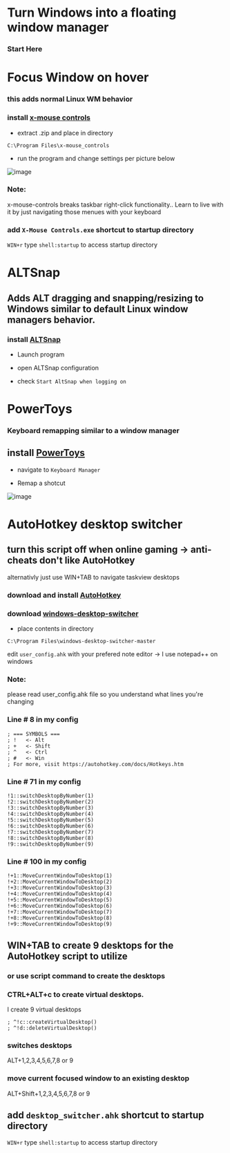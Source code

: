 # Turn Windows into a floating window manager

### Start Here
# Focus Window on hover

### this adds normal Linux WM behavior

### install [x-mouse controls](https://joelpurra.com/projects/X-Mouse_Controls/)

* extract .zip and place in directory

`C:\Program Files\x-mouse_controls`

* run the program and change settings per picture below

![image](https://i.imgur.com/YCO3aO0.png)

### Note:
x-mouse-controls breaks taskbar right-click functionality.. Learn to live with it by just navigating those menues with your keyboard

### add `X-Mouse Controls.exe` shortcut to startup directory

`WIN+r` type `shell:startup` to access startup directory

# ALTSnap

## Adds ALT dragging and snapping/resizing to Windows similar to default Linux window managers behavior.

### install [ALTSnap](https://github.com/RamonUnch/AltSnap)

* Launch program

* open ALTSnap configuration

* check `Start AltSnap when logging on`

# PowerToys

### Keyboard remapping similar to a window manager

## install [PowerToys](https://github.com/microsoft/PowerToys)

* navigate to `Keyboard Manager`

* Remap a shotcut

![image](https://i.imgur.com/CWKra0b.png)

# AutoHotkey desktop switcher

## turn this script off when online gaming -> anti-cheats don't like AutoHotkey

alternativly just use WIN+TAB to navigate taskview desktops

### download and install [AutoHotkey](https://www.autohotkey.com/)

### download [windows-desktop-switcher](https://github.com/pmb6tz/windows-desktop-switcher)

* place contents in directory

`C:\Program Files\windows-desktop-switcher-master`

edit `user_config.ahk` with your prefered note editor -> I use notepad++ on windows

### Note:
please read user_config.ahk file so you understand what lines you're changing

### Line # 8 in my config
```
; === SYMBOLS ===
; !   <- Alt
; +   <- Shift
; ^   <- Ctrl
; #   <- Win
; For more, visit https://autohotkey.com/docs/Hotkeys.htm
```
### Line # 71 in my config
```
!1::switchDesktopByNumber(1)
!2::switchDesktopByNumber(2)
!3::switchDesktopByNumber(3)
!4::switchDesktopByNumber(4)
!5::switchDesktopByNumber(5)
!6::switchDesktopByNumber(6)
!7::switchDesktopByNumber(7)
!8::switchDesktopByNumber(8)
!9::switchDesktopByNumber(9)
```
### Line # 100 in my config
```
!+1::MoveCurrentWindowToDesktop(1)
!+2::MoveCurrentWindowToDesktop(2)
!+3::MoveCurrentWindowToDesktop(3)
!+4::MoveCurrentWindowToDesktop(4)
!+5::MoveCurrentWindowToDesktop(5)
!+6::MoveCurrentWindowToDesktop(6)
!+7::MoveCurrentWindowToDesktop(7)
!+8::MoveCurrentWindowToDesktop(8)
!+9::MoveCurrentWindowToDesktop(9)
```

## WIN+TAB to create 9 desktops for the AutoHotkey script to utilize

### or use script command to create the desktops

### CTRL+ALT+c to create virtual desktops.

I create 9 virtual desktops

```
; ^!c::createVirtualDesktop()
; ^!d::deleteVirtualDesktop()
```

### switches desktops
ALT+1,2,3,4,5,6,7,8 or 9

### move current focused window to an existing desktop
ALT+Shift+1,2,3,4,5,6,7,8 or 9

## add `desktop_switcher.ahk` shortcut to startup directory

`WIN+r` type `shell:startup` to access startup directory
